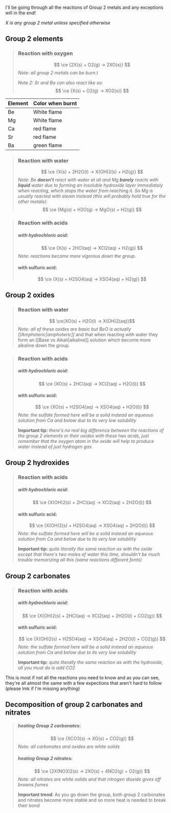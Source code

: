 I'll be going through all the reactions of Group 2 metals and any exceptions will in the end!

*X is any group 2 metal unless specified otherwise*

## Group 2 elements

> ### **Reaction with oxygen**
> $$ \ce {2X(s) + O2(g) -> 2XO(s)} $$
> *Note: all group 2 metals can be burn.t*
> 
> *Note 2: Sr and Ba can also react like so:*
> $$ \ce {X(s) + O2(g) -> XO2(s)} $$

 | Element | Color when burnt |
| ------------ | ------------ |
| Be | White flame |
| Mg | White flame |
 | Ca | red flame | 
 | Sr | red flame |
 | Ba | green flame |

>### **Reaction with water**
>$$ \ce {X(s) + 2H2O(l) -> X(OH)2(s) + H2(g)} $$
> *Note: Be **doesn't** react with water at all and Mg **barely** reacts with **liquid** water due to forming an insoluble hydroxide layer immediately when reacting, which stops the water from reaching it. 
>So Mg is usually reacted with steam instead (this will probably hold true for the other metals):*
> $$ \ce {Mg(s) + H2O(g) -> MgO(s) + H2(g)} $$

>### **Reaction with acids**
> ##### with hydrochloric acid:  
> $$ \ce {X(s) + 2HCl(aq) -> XCl2(aq) + H2(g)} $$
> *Note: reactions become more vigorous down the group.*
> #### with sulfuric acid:
> $$ \ce {X(s) + H2SO4(aq) -> XSO4(aq) + H2(g)} $$

## Group 2 oxides
>### **Reaction with water**
> $$ \ce{XO(s) + H2O(l) -> X(OH)2(aq)}$$
> *Note: all of these oxides are basic but BeO is actually [[Amphoteric|amphoteric]]* and that when reacting with water they form an [[Base vs Alkali|alkaline]] solution which become more alkaline down the group.

> ### **Reaction with acids**
> ##### with hydrochloric acid:  
> $$ \ce {XO(s) + 2HCl(aq) -> XCl2(aq) + H2O(l)} $$
> #### with sulfuric acid:
> $$ \ce {XO(s) + H2SO4(aq) -> XSO4(aq) + H2O(l)} $$
>*Note: the sulfate formed here will be a solid instead an aqueous solution from Ca and below due to its very low solubility*
>
>**Important tip:** *there's no real big difference between the reactions of the group 2 elements or their oxides with these two acids, just remember that the oxygen atom in the oxide will help to produce water instead of just hydrogen gas.*

## Group 2 hydroxides
> ### **Reaction with acids**
> ##### with hydrochloric acid:  
> $$ \ce {X(OH)2(s) + 2HCl(aq) -> XCl2(aq) + 2H2O(l)} $$
> #### with sulfuric acid:
> $$ \ce {X(OH)2(s) + H2SO4(aq) -> XSO4(aq) + 2H2O(l)} $$
>*Note: the sulfate formed here will be a solid instead an aqueous solution from Ca and below due to its very low solubility*
>
>**Important tip:** *quite literally the same reaction as with the oxide except that there's two moles of water this itme, shouldn't be much trouble memorizing all this (same reactions different fonts)*

## Group 2 carbonates
> ### **Reaction with acids**
> ##### with hydrochloric acid:  
> $$ \ce {X(OH)2(s) + 2HCl(aq) -> XCl2(aq) + 2H2O(l) + CO2(g)} $$
> #### with sulfuric acid:
> $$ \ce {X(OH)2(s) + H2SO4(aq) -> XSO4(aq) + 2H2O(l) + CO2(g)} $$
> *Note: the sulfate formed here will be a solid instead an aqueous solution from Ca and below due to its very low solubility*
> 
>**Important tip:** *quite literally the same reaction as with the hydroxide, all you must do is add CO2*

This is most if not all the reactions you need to know and as you can see, they're all almost the same with a few expections that aren't hard to follow (please lmk if I'm missing anything)

## Decomposition of group 2 carbonates and nitrates
> ##### heating Group 2 carbonates:
> $$ \ce {XCO3(s) -> XO(s) + CO2(g)} $$
> *Note: all carbonates and oxides are white solids*
> ##### heating Group 2 nitrates:
> $$ \ce {2X(NO3)2(s) -> 2XO(s) + 4NO2(g) + O2(g)} $$
> *Note: all nitrates are white solids and that nitrogen dioxide gives off browns fumes*
>
> **Important trend**: As you go down the group, both group 2 carbonates and nitrates become more stable and so more heat is needed to break their bond